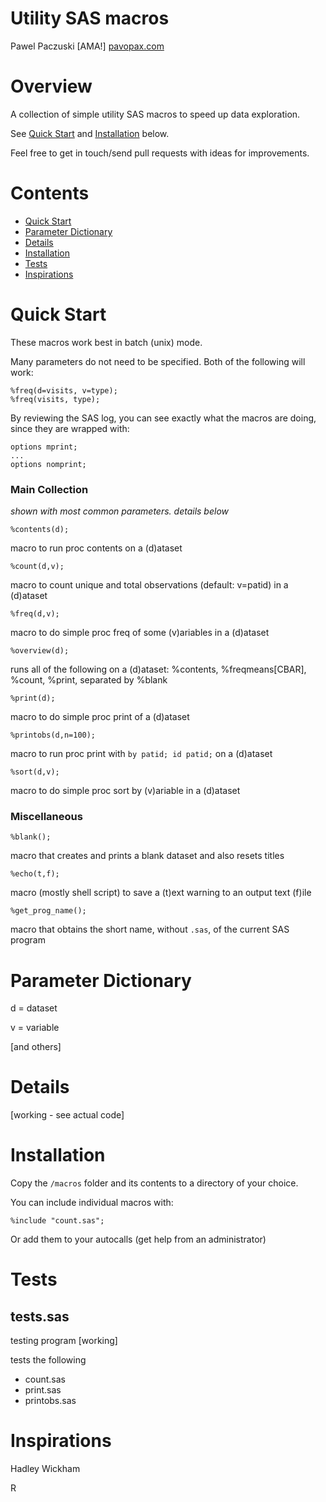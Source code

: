 # Utility SAS macros
Pawel Paczuski [AMA!] [pavopax.com](http://www.pavopax.com)

Overview
===============================================================================
A collection of simple utility SAS macros to speed up data exploration.

See [Quick Start](#quick-start) and [Installation](#installation) below.

Feel free to get in touch/send pull requests with ideas for improvements.



Contents
===============================================================================
* [Quick Start](#quick-start)
* [Parameter Dictionary](#parameter-dictionary)
* [Details](#details)
* [Installation](#installation)
* [Tests](#tests)
* [Inspirations](#inspirations)



Quick Start
===============================================================================
These macros work best in batch (unix) mode.

Many parameters do not need to be specified. Both of the following will work:

	%freq(d=visits, v=type);
	%freq(visits, type);


By reviewing the SAS log, you can see exactly what the macros are
doing, since they are wrapped with:

    options mprint;  
    ...  
    options nomprint;  




### Main Collection

*shown with most common parameters. details below*

`%contents(d);`

macro to run proc contents on a (d)ataset

`%count(d,v);` 

macro to count unique and total observations (default: v=patid) in a
(d)ataset

`%freq(d,v);`

macro to do simple proc freq of some (v)ariables in a (d)ataset

`%overview(d);`

runs all of the following on a (d)ataset: %contents, %freqmeans[CBAR],
%count, %print, separated by %blank

`%print(d);`

macro to do simple proc print of a (d)ataset

`%printobs(d,n=100);`

macro to run proc print with `by patid; id patid;` on a (d)ataset

`%sort(d,v);`

macro to do simple proc sort by (v)ariable in a (d)ataset


### Miscellaneous

`%blank();`

macro that creates and prints a blank dataset and also resets titles

`%echo(t,f);`

macro (mostly shell script) to save a (t)ext warning to an output text
(f)ile

`%get_prog_name();`

macro that obtains the short name, without `.sas`, of the current SAS
program


Parameter Dictionary
===============================================================================
d = dataset

v = variable

[and others]



Details
===============================================================================

[working - see actual code]



Installation
===============================================================================
Copy the `/macros` folder and its contents to a directory of your choice.

You can include individual macros with:

	%include "count.sas";

Or add them to your autocalls (get help from an administrator)




Tests
===============================================================================

## tests.sas
testing program [working]

tests the following
* count.sas
* print.sas
* printobs.sas



Inspirations
===============================================================================

Hadley Wickham

R 
